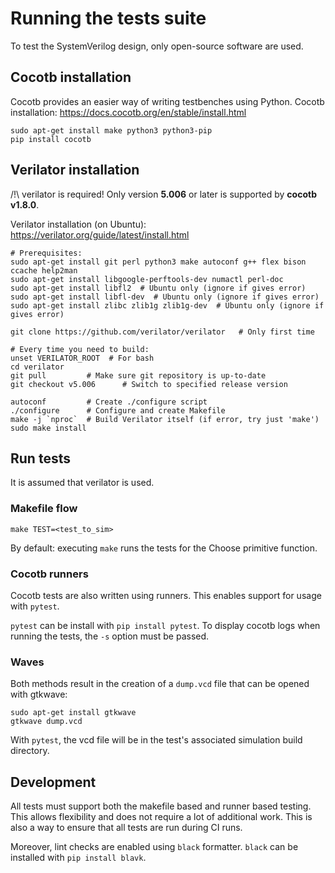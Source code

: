 # Running the tests suite

To test the SystemVerilog design, only open-source software are used.

## Cocotb installation

Cocotb provides an easier way of writing testbenches using Python.
Cocotb installation: https://docs.cocotb.org/en/stable/install.html

```
sudo apt-get install make python3 python3-pip
pip install cocotb
```

## Verilator installation
/!\ verilator is required!
Only version **5.006** or later is supported by **cocotb v1.8.0**.

Verilator installation (on Ubuntu): https://verilator.org/guide/latest/install.html

```
# Prerequisites:
sudo apt-get install git perl python3 make autoconf g++ flex bison ccache help2man
sudo apt-get install libgoogle-perftools-dev numactl perl-doc
sudo apt-get install libfl2  # Ubuntu only (ignore if gives error)
sudo apt-get install libfl-dev  # Ubuntu only (ignore if gives error)
sudo apt-get install zlibc zlib1g zlib1g-dev  # Ubuntu only (ignore if gives error)

git clone https://github.com/verilator/verilator   # Only first time

# Every time you need to build:
unset VERILATOR_ROOT  # For bash
cd verilator
git pull         # Make sure git repository is up-to-date
git checkout v5.006      # Switch to specified release version

autoconf         # Create ./configure script
./configure      # Configure and create Makefile
make -j `nproc`  # Build Verilator itself (if error, try just 'make')
sudo make install
```
## Run tests

It is assumed that verilator is used.

### Makefile flow

```
make TEST=<test_to_sim>
```

By default: executing `make` runs the tests for the Choose primitive function.

### Cocotb runners

Cocotb tests are also written using runners.
This enables support for usage with `pytest`.

`pytest` can be install with `pip install pytest`.
To display cocotb logs when running the tests, the `-s` option must be passed.

### Waves

Both methods result in the creation of a `dump.vcd` file that can be opened with gtkwave:

```
sudo apt-get install gtkwave
gtkwave dump.vcd
```

With `pytest`, the vcd file will be in the test's associated simulation build directory.

## Development

All tests must support both the makefile based and runner based testing.
This allows flexibility and does not require a lot of additional work.
This is also a way to ensure that all tests are run during CI runs.

Moreover, lint checks are enabled using `black` formatter.
`black` can be installed with `pip install blavk`.
